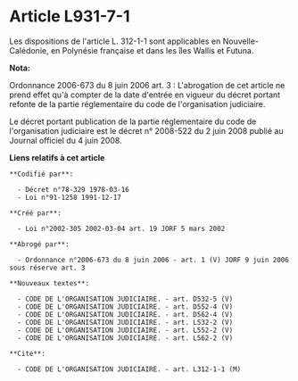 # Article L931-7-1

Les dispositions de l'article L. 312-1-1 sont applicables en Nouvelle-Calédonie, en Polynésie française et dans les îles
Wallis et Futuna.

**Nota:**

Ordonnance 2006-673 du 8 juin 2006 art. 3 : L'abrogation de cet article ne prend effet qu'à compter de la date d'entrée en
vigueur du décret portant refonte de la partie réglementaire du code de l'organisation judiciaire.

Le décret portant publication de la partie réglementaire du code de l'organisation judiciaire est le décret n° 2008-522 du 2
juin 2008 publié au Journal officiel du 4 juin 2008.

**Liens relatifs à cet article**

	**Codifié par**:

	  - Décret n°78-329 1978-03-16
	  - Loi n°91-1258 1991-12-17

	**Créé par**:

	  - Loi n°2002-305 2002-03-04 art. 19 JORF 5 mars 2002

	**Abrogé par**:

	  - Ordonnance n°2006-673 du 8 juin 2006 - art. 1 (V) JORF 9 juin 2006 sous réserve art. 3

	**Nouveaux textes**:

	  - CODE DE L'ORGANISATION JUDICIAIRE. - art. D532-5 (V)
	  - CODE DE L'ORGANISATION JUDICIAIRE. - art. D552-4 (V)
	  - CODE DE L'ORGANISATION JUDICIAIRE. - art. D562-4 (V)
	  - CODE DE L'ORGANISATION JUDICIAIRE. - art. L532-2 (V)
	  - CODE DE L'ORGANISATION JUDICIAIRE. - art. L552-2 (V)
	  - CODE DE L'ORGANISATION JUDICIAIRE. - art. L562-2 (V)

	**Cite**:

	  - CODE DE L'ORGANISATION JUDICIAIRE. - art. L312-1-1 (M)

